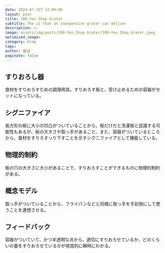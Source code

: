 ```yaml
---
date: 2024-07-31T 12:00:00
layout: post
title: 100-Yen Shop Grater
subtitle: The ui that an inexpensive grater can deliver
description: >-
image: assets/img/posts/100-Yen_Shop_Grater/100-Yen_Shop_Grater.jpeg
optimized_image: 
category: blog
tags: 
author: 醤油
paginate: false
---
```


## すりおろし器

食材をすりおろすための調理用具。すりおろす板と、受け止めるための容器がセットになっている。

## シグニファイア

長方形の板に大小の凹凸がついていることから、板だけだと洗濯板と認識する可能性もあるが、板の大きさや取っ手があること、また、容器がついているところから、食材をすりろすっり下すことを示すシグニファイアとして機能している。

## 物理的制約

板の穴の大きさに大小があることで、すりおろすことができるものに物理的制約がある。


## 概念モデル

取っ手がついていることから、フライパンなどと同様に取っ手を手前側にして使うことを連想させる。


## フィードバック

容器がついていて、かつ半透明な点から、適切にすりおろせているか、どのくらいの量をすりおろせているかが視覚的に瞬時にわかる。
